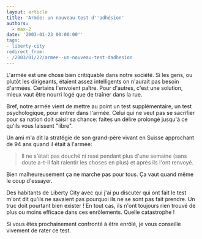 ```yaml
---
layout: article
title: 'Armée: un nouveau test d''adhésion'
authors:
  - max-2
date: '2003-01-23 00:00:00''
tags:
- liberty-city
redirect_from:
- /2003/01/22/armee--un-nouveau-test-dadhesion
---
```


L'armée est une chose bien critiquable dans notre société. Si les gens, ou plutôt les dirigeants, étaient assez intelligents on n'aurait pas besoin d'armées. Certains l'envoient paître. Pour d'autres, c'est une solution, mieux vaut être nourri logé que de traîner dans la rue.

Bref, notre armée vient de mettre au point un test supplémentaire, un test psychologique, pour entrer dans l'armée. Celui qui ne veut pas se sacrifier pour sa nation doit saisir sa chance: faites un délire prolongé jusqu'à ce qu'ils vous laissent "libre".

Un ami m'a dit la stratégie de son grand-père vivant en Suisse approchant de 94 ans quand il était à l'armée:

> Il ne s'était pas douché ni rasé pendant plus d'une semaine (sans doute a-t-il fait ralentir les choses en plus) et après ils l'ont renvoyé.

Bien malheureusement ça ne marche pas pour tous. Ça vaut quand même le coup d'essayer.

Des habitants de Liberty City avec qui j'ai pu discuter qui ont fait le test m'ont dit qu'ils ne savaient pas pourquoi ils ne se sont pas fait prendre. Un truc doit pourtant bien exister ! En tout cas, ils n'ont toujours rien trouvé de plus ou moins efficace dans ces enrôlements. Quelle catastrophe !

Si vous êtes prochainement confronté à être enrôlé, je vous conseille vivement de rater ce test.